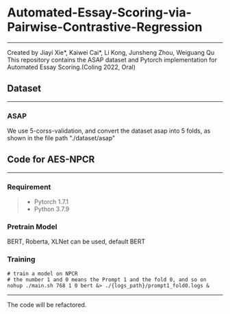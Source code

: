 # Automated-Essay-Scoring-via-Pairwise-Contrastive-Regression

---

Created by Jiayi Xie*, Kaiwei Cai*, Li Kong, Junsheng Zhou, Weiguang Qu <br>
This repository contains the ASAP dataset and Pytorch implementation for Automated Essay Scoring.(Coling 2022, Oral) <br>

## Dataset

---

### ASAP
We use 5-corss-validation, and convert the dataset asap into 5 folds, as shown in the file path "./dataset/asap"

## Code for AES-NPCR

---

### Requirement

> - Pytorch 1.7.1
> - Python 3.7.9

### Pretrain Model

BERT, Roberta, XLNet can be used, default BERT

### Training

```commandline
# train a model on NPCR
# the number 1 and 0 means the Prompt 1 and the fold 0, and so on
nohup ./main.sh 768 1 0 bert &> ./{logs_path}/prompt1_fold0.logs &
```

****
The code will be refactored.
